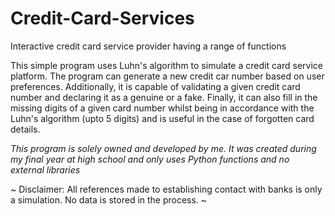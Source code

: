 # Credit-Card-Services
Interactive credit card service provider having a range of functions

This simple program uses Luhn's algorithm to simulate a credit card service platform. 
The program can generate a new credit car number based on user preferences. Additionally, it is capable of validating a given credit card number and declaring it as a genuine or a fake. Finally, it can also fill in the missing digits of a given card number whilst being in accordance with the Luhn's algorithm (upto 5 digits) and is useful in the case of forgotten card details.

_This program is solely owned and developed by me. It was created during my final year at high school and only uses Python functions and no external libraries_

~ Disclaimer: All references made to establishing contact with banks is only a simulation. No data is stored in the process. ~
